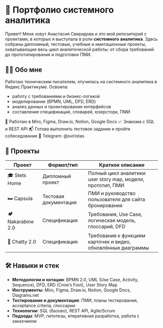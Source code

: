 # 📁 Портфолио системного аналитика 

Привет! Меня зовут Анастасия Свиридова и это мой репозиторий с проектами, в которых я выступала в роли **системного аналитика**. Здесь собраны дипломный, тестовые, учебные и имитационные проекты, охватывающие весь цикл аналитической работы: от сбора требований до прототипирования и подготовки ПМИ.


## 👨‍💻 Обо мне

Работаю техническим писателем, отучилась на системного аналитика в Яндекс.Практикуме. Освоила:

- работу с требованиями и бизнес-логикой
- моделирование (BPMN, UML, DFD, ERD)
- анализ данных и проектирование интерфейсов
- составление спецификаций, словарей, юзерстори, ПМИ

🔧  Работаю в Miro, Figma, Draw.io, Notion, Google Docs
📈  Знакома с SQL и REST API
📬  Готова выполнить тестовое задание и пройти собеседование
📱  Telegram: @sviristas


## 📂 Проекты


| Проект |	Формат/тип| Краткое описание|
|--------|------------|-----------------|
| 🎓 Stets Home | Дипломный проект | Полный цикл аналитики: user story map, модели, прототип, ПМИ|
| 🛏️ Capsula | Тестовая документация | ПМИ и руководство пользователя для сайта бронирования|
| 🏕 Nakarabine 2.0	| Спецификация	| Требования, Use Case, логическая модель, глоссарий, DFD|
| 🧠 Chatty 2.0	| Спецификация	| Требования к функциям карточек и видео, обновлённые диаграммы|


## 🛠 Навыки и стек

- **Методологии и нотации**: BPMN 2.0, UML (Use Case, Activity, Sequence), DFD, ERD (Crow’s Foot), User Story Map
- **Инструменты**: Miro, Figma, Draw.io, Notion, Google Docs, Diagrams.net
- **Тестирование и документация**: ПМИ, планы тестирования, acceptance criteria, глоссарии
- **Технологии**: SQL (базово), REST API, Agile/Scrum
- **Подходы**: MVP, гипотезы, итеративная разработка, работа с заказчиком
